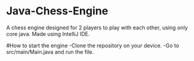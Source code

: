 # Java-Chess-Engine
A chess engine designed for 2 players to play with each other, using only core java. Made using IntelliJ IDE.


#How to start the engine
-Clone the repository on your device.
-Go to src/main/Main.java and run the file.
